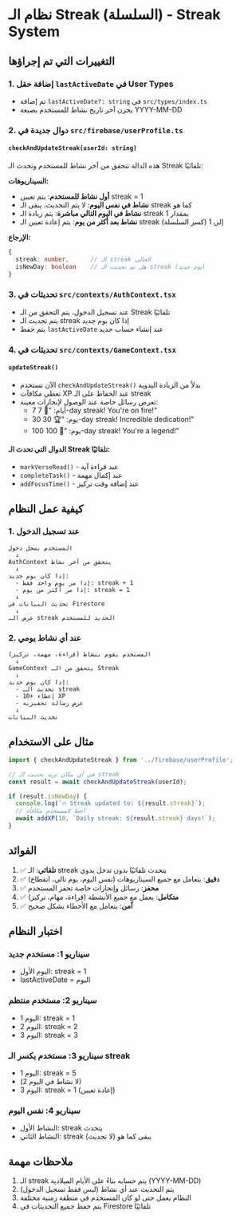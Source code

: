 # نظام الـ Streak (السلسلة) - Streak System

## التغييرات التي تم إجراؤها

### 1. إضافة حقل `lastActiveDate` في User Types
- تم إضافة `lastActiveDate?: string` في `src/types/index.ts`
- يخزن آخر تاريخ نشاط للمستخدم بصيغة YYYY-MM-DD

### 2. دوال جديدة في `src/firebase/userProfile.ts`

#### `checkAndUpdateStreak(userId: string)`
هذه الدالة تتحقق من آخر نشاط للمستخدم وتحدث الـ Streak تلقائيًا:

**السيناريوهات:**
- **أول نشاط للمستخدم**: يتم تعيين streak = 1
- **نشاط في نفس اليوم**: لا يتم التحديث، يبقى الـ streak كما هو
- **نشاط في اليوم التالي مباشرة**: يتم زيادة الـ streak بمقدار 1
- **نشاط بعد أكثر من يوم**: يتم إعادة تعيين الـ streak إلى 1 (كسر السلسلة)

**الإرجاع:**
```typescript
{
  streak: number,      // الـ streak الحالي
  isNewDay: boolean    // هل تم تحديث الـ streak (يوم جديد)
}
```

### 3. تحديثات في `src/contexts/AuthContext.tsx`
- عند تسجيل الدخول، يتم التحقق من الـ Streak تلقائيًا
- يتم تحديث الـ streak إذا كان يوم جديد
- يتم حفظ `lastActiveDate` عند إنشاء حساب جديد

### 4. تحديثات في `src/contexts/GameContext.tsx`

#### `updateStreak()`
- الآن تستخدم `checkAndUpdateStreak()` بدلاً من الزيادة اليدوية
- تعطي مكافآت XP عند الحفاظ على الـ streak
- تعرض رسائل خاصة عند الوصول لإنجازات معينة:
  - 7 أيام: "🎉 7-day streak! You're on fire!"
  - 30 يوم: "🏆 30-day streak! Incredible dedication!"
  - 100 يوم: "👑 100-day streak! You're a legend!"

#### الدوال التي تحدث الـ Streak تلقائيًا:
- `markVerseRead()` - عند قراءة آية
- `completeTask()` - عند إكمال مهمة
- `addFocusTime()` - عند إضافة وقت تركيز

## كيفية عمل النظام

### 1. عند تسجيل الدخول
```
المستخدم يسجل دخول
  ↓
AuthContext يتحقق من آخر نشاط
  ↓
إذا كان يوم جديد:
  - إذا مر يوم واحد فقط: streak + 1
  - إذا مر أكثر من يوم: streak = 1
  ↓
تحديث البيانات في Firestore
  ↓
عرض الـ streak الجديد للمستخدم
```

### 2. عند أي نشاط يومي
```
المستخدم يقوم بنشاط (قراءة، مهمة، تركيز)
  ↓
GameContext يتحقق من الـ Streak
  ↓
إذا كان يوم جديد:
  - تحديث الـ streak
  - إعطاء +10 XP
  - عرض رسالة تحفيزية
  ↓
تحديث البيانات
```

## مثال على الاستخدام

```typescript
import { checkAndUpdateStreak } from '../firebase/userProfile';

// في أي مكان تريد تحديث الـ streak
const result = await checkAndUpdateStreak(userId);

if (result.isNewDay) {
  console.log(`🔥 Streak updated to: ${result.streak}`);
  // أعط المستخدم مكافأة
  await addXP(10, `Daily streak: ${result.streak} days!`);
}
```

## الفوائد

1. ✅ **تلقائي**: الـ streak يتحدث تلقائيًا بدون تدخل يدوي
2. ✅ **دقيق**: يتعامل مع جميع السيناريوهات (نفس اليوم، يوم تالي، انقطاع)
3. ✅ **محفز**: رسائل وإنجازات خاصة تحفز المستخدم
4. ✅ **متكامل**: يعمل مع جميع الأنشطة (قراءة، مهام، تركيز)
5. ✅ **آمن**: يتعامل مع الأخطاء بشكل صحيح

## اختبار النظام

### سيناريو 1: مستخدم جديد
- اليوم الأول: streak = 1
- lastActiveDate = اليوم

### سيناريو 2: مستخدم منتظم
- اليوم 1: streak = 1
- اليوم 2: streak = 2
- اليوم 3: streak = 3

### سيناريو 3: مستخدم يكسر الـ streak
- اليوم 1: streak = 5
- (لا نشاط في اليوم 2)
- اليوم 3: streak = 1 (إعادة تعيين)

### سيناريو 4: نفس اليوم
- النشاط الأول: streak يتحدث
- النشاط الثاني: streak يبقى كما هو (لا تحديث)

## ملاحظات مهمة

1. الـ streak يتم حسابه بناءً على الأيام الميلادية (YYYY-MM-DD)
2. يتم التحديث عند أي نشاط (ليس فقط تسجيل الدخول)
3. النظام يعمل حتى لو كان المستخدم في منطقة زمنية مختلفة
4. يتم حفظ جميع التحديثات في Firestore تلقائيًا

